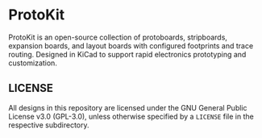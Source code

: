 # ProtoKit

ProtoKit is an open-source collection of protoboards, stripboards, expansion boards, and layout boards with configured footprints and trace routing. Designed in KiCad to support rapid electronics prototyping and customization.

## LICENSE

All designs in this repository are licensed under the GNU General Public License v3.0 (GPL-3.0), unless otherwise specified by a `LICENSE` file in the respective subdirectory.
